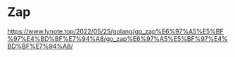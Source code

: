 # Zap



https://www.lynote.top/2022/05/25/golang/go_zap%E6%97%A5%E5%BF%97%E4%BD%BF%E7%94%A8/go_zap%E6%97%A5%E5%BF%97%E4%BD%BF%E7%94%A8/